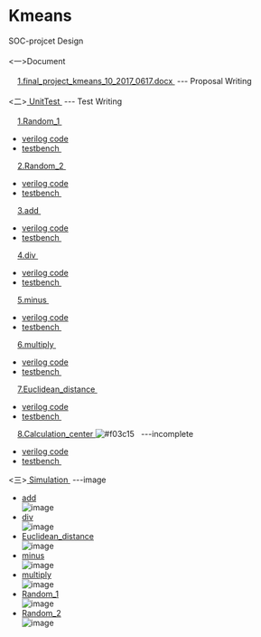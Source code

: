 
# Kmeans
SOC-projcet Design <br>
<br>
 <一>Document      <br>
<br>
    	<a href="https://github.com/edittest/Kmeans/blob/master/Document/final_project_kmeans_10_2017_0617.docx"> 1.final_project_kmeans_10_2017_0617.docx </a> --- Proposal Writing<br>
<br>
 <二><a href="https://github.com/edittest/Kmeans/tree/master/UnitTest"> UnitTest </a> --- Test Writing<br>
<br> 
    	<a href="https://github.com/edittest/Kmeans/tree/master/UnitTest/Random_1" >1.Random_1 </a> <br>
* <a href="https://github.com/edittest/Kmeans/blob/master/UnitTest/Random_1/top.v">verilog code </a><br>
* <a href="https://github.com/edittest/Kmeans/blob/master/UnitTest/Random_1/Random_1_tb.v">testbench </a> <br>

    	<a href="https://github.com/edittest/Kmeans/tree/master/UnitTest/Random_2">2.Random_2 </a> <br> 
* <a href="https://github.com/edittest/Kmeans/blob/master/UnitTest/Random_2/Random_2.v">verilog code </a><br>
* <a href="https://github.com/edittest/Kmeans/blob/master/UnitTest/Random_2/Random_2_tb.v">testbench </a> <br> 

    	<a href="https://github.com/edittest/Kmeans/tree/master/UnitTest/add">3.add </a> <br> 
* <a href="https://github.com/edittest/Kmeans/blob/master/UnitTest/add/Calculation_add.v">verilog code </a><br>
* <a href="https://github.com/edittest/Kmeans/blob/master/UnitTest/add/add_minus_tb.v">testbench </a> <br>

    	<a href="https://github.com/edittest/Kmeans/tree/master/UnitTest/div">4.div </a> <br> 
* <a href="https://github.com/edittest/Kmeans/blob/master/UnitTest/div/Calculation_div.v">verilog code </a><br>
* <a href="https://github.com/edittest/Kmeans/blob/master/UnitTest/div/Calculation_div_tb.v">testbench </a> <br>

    	<a href="https://github.com/edittest/Kmeans/tree/master/UnitTest/minus">5.minus </a> <br> 
* <a href="https://github.com/edittest/Kmeans/blob/master/UnitTest/minus/Calculation_minus.v">verilog code </a><br>
* <a href="https://github.com/edittest/Kmeans/blob/master/UnitTest/minus/minus_tb.v">testbench </a> <br>

    	<a href="https://github.com/edittest/Kmeans/tree/master/UnitTest/multiply">6.multiply </a> <br> 
* <a href="https://github.com/edittest/Kmeans/blob/master/UnitTest/multiply/Calculation_mulit.v">verilog code </a><br>
* <a href="https://github.com/edittest/Kmeans/blob/master/UnitTest/multiply/Calculation_multi_tb.v">testbench </a> <br>

    	<a href="https://github.com/edittest/Kmeans/tree/master/UnitTest/Euclidean_distance">7.Euclidean_distance </a> <br> 
* <a href="https://github.com/edittest/Kmeans/blob/master/UnitTest/Euclidean_distance/Calculation_distance.v">verilog code </a><br>
* <a href="https://github.com/edittest/Kmeans/blob/master/UnitTest/Euclidean_distance/Calculation_distance_tb.v">testbench </a> <br>


    	<a href="https://github.com/edittest/Kmeans/tree/master/UnitTest/Euclidean_distance">8.Calculation_center </a>![#f03c15](https://placehold.it/15/f03c15/000000?text=+)   ---incomplete
<br> 
* <a href="https://github.com/edittest/Kmeans/blob/master/UnitTest/Calculation_center/Calculation_center.v">verilog code </a><br>
* <a href="https://github.com/edittest/Kmeans/blob/master/UnitTest/Calculation_center/tb.v">testbench </a> <br>

 <三><a href="https://github.com/edittest/Kmeans/tree/master/Simulation"> Simulation </a> ---image<br>
* <a href="https://github.com/edittest/Kmeans/blob/master/Simulation/add.png">add </a><br>
![image](https://github.com/edittest/Kmeans/blob/master/Simulation/add.png)
* <a href="https://github.com/edittest/Kmeans/blob/master/Simulation/div.png">div </a><br>
![image](https://github.com/edittest/Kmeans/blob/master/Simulation/div.png)
* <a href="https://github.com/edittest/Kmeans/blob/master/Simulation/Euclidean_distance.png">Euclidean_distance </a><br>
![image](https://github.com/edittest/Kmeans/blob/master/Simulation/Euclidean_distance.png)
* <a href="https://github.com/edittest/Kmeans/blob/master/Simulation/minus.png">minus </a><br>
![image](https://github.com/edittest/Kmeans/blob/master/Simulation/minus.png)
* <a href="https://github.com/edittest/Kmeans/blob/master/Simulation/multiply.png">multiply </a><br>
![image](https://github.com/edittest/Kmeans/blob/master/Simulation/multiply.png)
* <a href="https://github.com/edittest/Kmeans/blob/master/Simulation/Random_1.png">Random_1 </a><br>
![image](https://github.com/edittest/Kmeans/blob/master/Simulation/Random_1.png)
* <a href="https://github.com/edittest/Kmeans/blob/master/Simulation/Random_2.png">Random_2 </a><br>
![image](https://github.com/edittest/Kmeans/blob/master/Simulation/Random_2.png)
